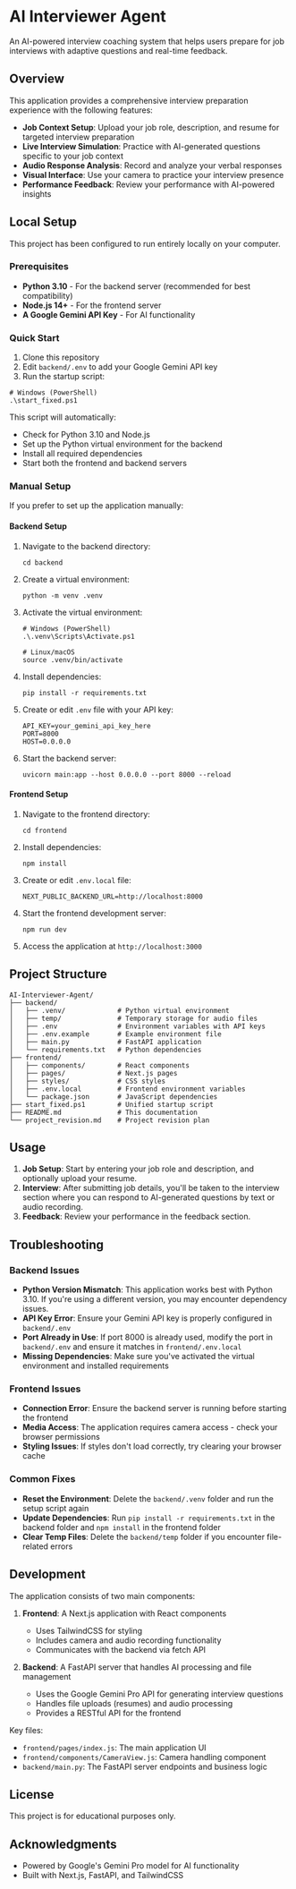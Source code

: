 # AI Interviewer Agent

An AI-powered interview coaching system that helps users prepare for job interviews with adaptive questions and real-time feedback.

## Overview

This application provides a comprehensive interview preparation experience with the following features:

- **Job Context Setup**: Upload your job role, description, and resume for targeted interview preparation
- **Live Interview Simulation**: Practice with AI-generated questions specific to your job context
- **Audio Response Analysis**: Record and analyze your verbal responses
- **Visual Interface**: Use your camera to practice your interview presence
- **Performance Feedback**: Review your performance with AI-powered insights

## Local Setup

This project has been configured to run entirely locally on your computer.

### Prerequisites

- **Python 3.10** - For the backend server (recommended for best compatibility)
- **Node.js 14+** - For the frontend server
- **A Google Gemini API Key** - For AI functionality

### Quick Start

1. Clone this repository
2. Edit `backend/.env` to add your Google Gemini API key
3. Run the startup script:

```
# Windows (PowerShell)
.\start_fixed.ps1
```

This script will automatically:
- Check for Python 3.10 and Node.js
- Set up the Python virtual environment for the backend
- Install all required dependencies
- Start both the frontend and backend servers

### Manual Setup

If you prefer to set up the application manually:

#### Backend Setup

1. Navigate to the backend directory:
   ```
   cd backend
   ```

2. Create a virtual environment:
   ```
   python -m venv .venv
   ```

3. Activate the virtual environment:
   ```
   # Windows (PowerShell)
   .\.venv\Scripts\Activate.ps1
   
   # Linux/macOS
   source .venv/bin/activate
   ```

4. Install dependencies:
   ```
   pip install -r requirements.txt
   ```

5. Create or edit `.env` file with your API key:
   ```
   API_KEY=your_gemini_api_key_here
   PORT=8000
   HOST=0.0.0.0
   ```

6. Start the backend server:
   ```
   uvicorn main:app --host 0.0.0.0 --port 8000 --reload
   ```

#### Frontend Setup

1. Navigate to the frontend directory:
   ```
   cd frontend
   ```

2. Install dependencies:
   ```
   npm install
   ```

3. Create or edit `.env.local` file:
   ```
   NEXT_PUBLIC_BACKEND_URL=http://localhost:8000
   ```

4. Start the frontend development server:
   ```
   npm run dev
   ```

5. Access the application at `http://localhost:3000`

## Project Structure

```
AI-Interviewer-Agent/
├── backend/
│   ├── .venv/             # Python virtual environment
│   ├── temp/              # Temporary storage for audio files
│   ├── .env               # Environment variables with API keys
│   ├── .env.example       # Example environment file
│   ├── main.py            # FastAPI application
│   └── requirements.txt   # Python dependencies
├── frontend/
│   ├── components/        # React components
│   ├── pages/             # Next.js pages
│   ├── styles/            # CSS styles
│   ├── .env.local         # Frontend environment variables
│   └── package.json       # JavaScript dependencies
├── start_fixed.ps1        # Unified startup script
├── README.md              # This documentation
└── project_revision.md    # Project revision plan
```

## Usage

1. **Job Setup**: Start by entering your job role and description, and optionally upload your resume.
2. **Interview**: After submitting job details, you'll be taken to the interview section where you can respond to AI-generated questions by text or audio recording.
3. **Feedback**: Review your performance in the feedback section.

## Troubleshooting

### Backend Issues

- **Python Version Mismatch**: This application works best with Python 3.10. If you're using a different version, you may encounter dependency issues.
- **API Key Error**: Ensure your Gemini API key is properly configured in `backend/.env`
- **Port Already in Use**: If port 8000 is already used, modify the port in `backend/.env` and ensure it matches in `frontend/.env.local`
- **Missing Dependencies**: Make sure you've activated the virtual environment and installed requirements

### Frontend Issues

- **Connection Error**: Ensure the backend server is running before starting the frontend
- **Media Access**: The application requires camera access - check your browser permissions
- **Styling Issues**: If styles don't load correctly, try clearing your browser cache

### Common Fixes

- **Reset the Environment**: Delete the `backend/.venv` folder and run the setup script again
- **Update Dependencies**: Run `pip install -r requirements.txt` in the backend folder and `npm install` in the frontend folder
- **Clear Temp Files**: Delete the `backend/temp` folder if you encounter file-related errors

## Development

The application consists of two main components:

1. **Frontend**: A Next.js application with React components
   - Uses TailwindCSS for styling
   - Includes camera and audio recording functionality
   - Communicates with the backend via fetch API

2. **Backend**: A FastAPI server that handles AI processing and file management
   - Uses the Google Gemini Pro API for generating interview questions
   - Handles file uploads (resumes) and audio processing
   - Provides a RESTful API for the frontend

Key files:
- `frontend/pages/index.js`: The main application UI
- `frontend/components/CameraView.js`: Camera handling component
- `backend/main.py`: The FastAPI server endpoints and business logic

## License

This project is for educational purposes only.

## Acknowledgments

- Powered by Google's Gemini Pro model for AI functionality
- Built with Next.js, FastAPI, and TailwindCSS 
